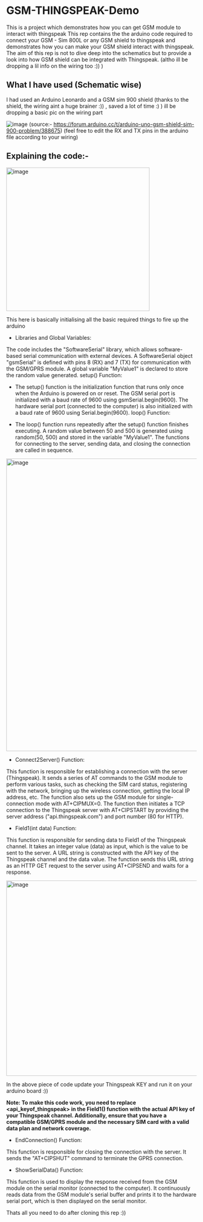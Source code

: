 # GSM-THINGSPEAK-Demo
This is a project which demonstrates how you can get GSM module to interact with thingspeak
This rep contains the the arduino code required to connect your GSM - Sim 800L or any GSM shield to thingspeak and demonstrates how you can make your GSM shield interact with thingspeak. The aim of this rep is not to dive deep into the schematics but to provide a look into how  GSM shield can be integrated with Thingspeak. (altho ill be dropping a lil info on the wiring too :)) )

## What I have used (Schematic wise)
I had used an Arduino Leonardo and a GSM sim 900 shield (thanks to the shield, the wiring aint a huge brainer :)) , saved a lot of time :) )
ill be dropping a basic pic on the wiring part

![image](https://github.com/KunalMaverick/GSM-THINGSPEAK-Demo/assets/40132560/edc564b6-5176-40c2-982b-fb6cac76952b)
(source:- https://forum.arduino.cc/t/arduino-uno-gsm-shield-sim-900-problem/388675)
(feel free to edit the RX and TX pins in the arduino file according to your wiring)

## Explaining the code:-

<img width="379" alt="image" src="https://github.com/KunalMaverick/GSM-THINGSPEAK-Demo/assets/40132560/6b36f511-9ea1-4c10-be89-7c23f75cf1b1">

This here is basically initialising all the basic required things to fire up the arduino
- Libraries and Global Variables:

The code includes the "SoftwareSerial" library, which allows software-based serial communication with external devices.
A SoftwareSerial object "gsmSerial" is defined with pins 8 (RX) and 7 (TX) for communication with the GSM/GPRS module.
A global variable "MyValue1" is declared to store the random value generated.
setup() Function:

- The setup() function is the initialization function that runs only once when the Arduino is powered on or reset.
The GSM serial port is initialized with a baud rate of 9600 using gsmSerial.begin(9600).
The hardware serial port (connected to the computer) is also initialized with a baud rate of 9600 using Serial.begin(9600).
loop() Function:

- The loop() function runs repeatedly after the setup() function finishes executing.
A random value between 50 and 500 is generated using random(50, 500) and stored in the variable "MyValue1".
The functions for connecting to the server, sending data, and closing the connection are called in sequence.

<img width="773" alt="image" src="https://github.com/KunalMaverick/GSM-THINGSPEAK-Demo/assets/40132560/e0906558-24e2-412a-bda4-c26fff42a5f1">

- Connect2Server() Function:

This function is responsible for establishing a connection with the server (Thingspeak).
It sends a series of AT commands to the GSM module to perform various tasks, such as checking the SIM card status, registering with the network, bringing up the wireless connection, getting the local IP address, etc.
The function also sets up the GSM module for single-connection mode with AT+CIPMUX=0.
The function then initiates a TCP connection to the Thingspeak server with AT+CIPSTART by providing the server address ("api.thingspeak.com") and port number (80 for HTTP).

- Field1(int data) Function:

This function is responsible for sending data to Field1 of the Thingspeak channel.
It takes an integer value (data) as input, which is the value to be sent to the server.
A URL string is constructed with the API key of the Thingspeak channel and the data value.
The function sends this URL string as an HTTP GET request to the server using AT+CIPSEND and waits for a response.

<img width="516" alt="image" src="https://github.com/KunalMaverick/GSM-THINGSPEAK-Demo/assets/40132560/9f1e772e-75a1-4e8e-9986-724f06acb8fd">


In the above piece of code update your Thingspeak KEY
and run it on your arduino board :))

**Note: To make this code work, you need to replace <api_keyof_thingspeak> in the Field1() function with the actual API key of your Thingspeak channel. Additionally, ensure that you have a compatible GSM/GPRS module and the necessary SIM card with a valid data plan and network coverage.**

- EndConnection() Function:

This function is responsible for closing the connection with the server.
It sends the "AT+CIPSHUT" command to terminate the GPRS connection.

- ShowSerialData() Function:

This function is used to display the response received from the GSM module on the serial monitor (connected to the computer).
It continuously reads data from the GSM module's serial buffer and prints it to the hardware serial port, which is then displayed on the serial monitor.





Thats all you need to do after cloning this rep :))

